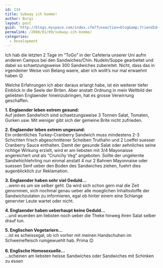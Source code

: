 ```yaml
---
id: 134
title: Subway ich komme!
author: Burgi
layout: post
guid: 'http://blogs.myspace.com/index.cfm?fuseaction=blog&amp;friendId=11116526'
permalink: /2008/01/09/subway-ich-komme/
categories:
  - Development
---
```



Ich hab die letzten 2 Tage im &#8220;ToGo&#8221; in der Cafeteria unserer Uni aufm anderen Campus bei den Sandwiches/Chin. Nudeln/Suppe gearbeitet und dabei so schaetzungsweise 300 Sandwiches zubereitet. Nicht, dass das in irgendeiner Weise von Belang waere, aber ich wollt&#8217;s nur mal erwaehnt haben 😉

Welche Erfahrungen ich aber daraus erlangt habe, ist ein weiterer tiefer Einblick in die Seele der Briten. Aber anstatt Ordnung in mein Weltbild der geliebten Englaender hineinzubringen, hat es grosse Verwirrung geschaffen.

<span style="font-weight:bold;">1. Englaender leben extrem gesund:</span>  
Auf jedem Sandwhich sind schaetzungsweise 3 Tonnen Salat, Tomaten, Gurken usw. Mit weniger gibt sich der gemeine Brite nicht zufrieden.

<span style="font-weight:bold;">2. Englaender leben extrem ungesund:</span>  
Ein ordentliches Turkey-Cranberry Sandwich muss mindestens 2-3 Schichten frisch abgeschnittener Scheiben Truthahn und 2 Loeffel suesser Cranberry Sauce enthalten. Damit der gesunde Salat oder aehnliches seine richtige Wirkung erzielt, wird er am liebsten mit 3/4 Mayonaisse angereichert und als &#8220;Crunchy Veg&#8221; angeboten. Sollte der ungelernte Sandwhichlehrling nun einmal anstatt 4 nur 2 Bahnen Mayonnaise oder suessen Senf ueber den Boden des Sandwiches ziehen, fuehrt dies augenblicklich zur Reklamation.

<span style="font-weight:bold;">3. Englaender haben sehr viel Geduld&#8230;<br /></span>&#8230;wenn es um sie selber geht. Da wird sich schon gern mal die Zeit genommen, sich nochmal genau ueber alle moeglichen Inhaltsstoffe der Sandwichzutaten zu informieren, egal ob hinter einem eine Schlange genervter Leute wartet oder nicht.

<span style="font-weight:bold;">4. Englaender haben ueberhaupt keine Geduld&#8230;</span>  
&#8230;und wuerden am liebsten noch ueber die Theke hinweg ihren Salat selber drauf tun.

<span style="font-weight:bold;">5. Englischen Vegetariern&#8230;</span>  
&#8230;ist es scheissegal, ob ich vorher mit meinen Handschuhen im Schweinefleisch rumgewuehlt hab. Prima 😉  
<span style="font-weight:bold;"></span>  
<span style="font-weight:bold;">6. Englische Homosexuelle&#8230;</span>  
&#8230;scheinen am liebsten heisse Sandwiches oder Sandwiches mit Schinken zu essen <img />

